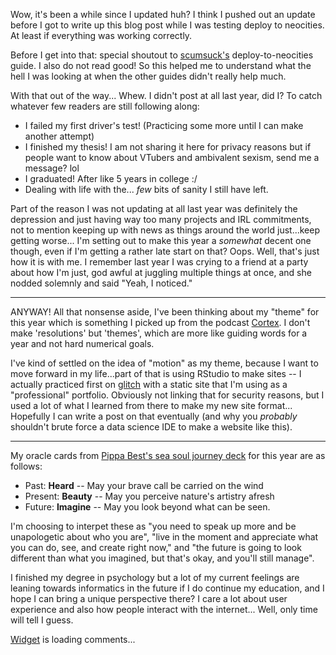 Wow, it's been a while since I updated huh? I think I pushed out an update before I got to write up this blog post while I was testing deploy to neocities. At least if everything was working correctly.

Before I get into that: special shoutout to [scumsuck's](https://scumsuck.com/resources/deployneocities/) deploy-to-neocities guide. I also do not read good! So this helped me to understand what the hell I was looking at when the other guides didn't really help much.

With that out of the way... Whew. I didn't post at all last year, did I? To catch whatever few readers are still following along:

* I failed my first driver's test! (Practicing some more until I can make another attempt)
* I finished my thesis! I am not sharing it here for privacy reasons but if people want to know about VTubers and ambivalent sexism, send me a message? lol
* I graduated! After like 5 years in college :/
* Dealing with life with the... *few* bits of sanity I still have left.

Part of the reason I was not updating at all last year was definitely the depression and just having way too many projects and IRL commitments, not to mention keeping up with news as things around the world just...keep getting worse... I'm setting out to make this year a *somewhat* decent one though, even if I'm getting a rather late start on that? Oops. Well, that's just how it is with me. I remember last year I was crying to a friend at a party about how I'm just, god awful at juggling multiple things at once, and she nodded solemnly and said "Yeah, I noticed."

---

ANYWAY! All that nonsense aside, I've been thinking about my "theme" for this year which is something I picked up from the podcast [Cortex](https://www.relay.fm/cortex). I don't make 'resolutions' but 'themes', which are more like guiding words for a year and not hard numerical goals.

I've kind of settled on the idea of "motion" as my theme, because I want to move forward in my life...part of that is using RStudio to make sites -- I actually practiced first on [glitch](https://glitch.me) with a static site that I'm using as a "professional" portfolio. Obviously not linking that for security reasons, but I used a lot of what I learned from there to make my new site format... Hopefully I can write a post on that eventually (and why you *probably* shouldn't brute force a data science IDE to make a website like this).

---

My oracle cards from [Pippa Best's sea soul journey deck](https://seasoulblessings.com/sea-soul-journeys-oracle-cards/) for this year are as follows:

* Past: **Heard** -- May your brave call be carried on the wind
* Present: **Beauty** -- May you perceive nature's artistry afresh
* Future: **Imagine** -- May you look beyond what can be seen.

I'm choosing to interpet these as "you need to speak up more and be unapologetic about who you are", "live in the moment and appreciate what you can do, see, and create right now," and "the future is going to look different than what you imagined, but that's okay, and you'll still manage".

I finished my degree in psychology but a lot of my current feelings are leaning towards informatics in the future if I do continue my education, and I hope I can bring a unique perspective there? I care a lot about user experience and also how people interact with the internet... Well, only time will tell I guess.

<!-- begin wwww.htmlcommentbox.com -->
 <div id="HCB_comment_box"><a href="http://www.htmlcommentbox.com">Widget</a> is loading comments...</div>
 <link rel="stylesheet" type="text/css" href="https://www.htmlcommentbox.com/static/skins/bootstrap/twitter-bootstrap.css?v=0" />
 <script type="text/javascript" id="hcb"> /*<!--*/ if(!window.hcb_user){hcb_user={};} (function(){var s=document.createElement("script"), l=hcb_user.PAGE || (""+window.location).replace(/'/g,"%27"), h="https://www.htmlcommentbox.com";s.setAttribute("type","text/javascript");s.setAttribute("src", h+"/jread?page="+encodeURIComponent(l).replace("+","%2B")+"&mod=%241%24wq1rdBcg%24w9eytFO%2FEemAy9dJweexS1"+"&opts=16798&num=10&ts=1736115230192");if (typeof s!="undefined") document.getElementsByTagName("head")[0].appendChild(s);})(); /*-->*/ </script>
<!-- end www.htmlcommentbox.com -->
